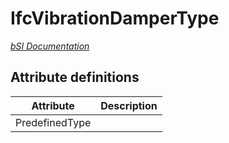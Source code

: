 IfcVibrationDamperType
======================
[_bSI
Documentation_](https://standards.buildingsmart.org/IFC/DEV/IFC4_2/FINAL/HTML/schema/ifcsharedcomponentelements/lexical/ifcvibrationdampertype.htm)


Attribute definitions
---------------------
| Attribute      | Description   |
|----------------|---------------|
| PredefinedType |               |

